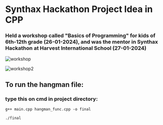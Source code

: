 # Synthax Hackathon Project Idea in CPP

### Held a workshop called "Basics of Programming" for kids of 6th-12th grade (26-01-2024), and was the mentor in Synthax Hackathon at Harvest International School (27-01-2024)


![workshop](https://github.com/urvashii-b/Synthax-Hangman-CPP/assets/130129236/c5795a46-201c-48a5-80d3-ef3f60d9b8b7)

![workshop2](https://github.com/urvashii-b/Synthax-Hangman-CPP/assets/130129236/2dbf00c1-0729-4748-a54b-04eee7965d0d)

## To run the hangman file: 
  ### type this on cmd in project directory: 
    g++ main.cpp hangman_func.cpp -o final
    
    ./final
  



